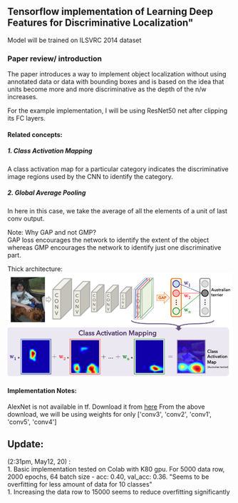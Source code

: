 ## Tensorflow implementation of Learning Deep Features for Discriminative Localization"

Model will be trained on ILSVRC 2014 dataset

### Paper review/ introduction

The paper introduces a way to implement object localization without using annotated
data or data with bounding boxes and is based on the idea that units become more and more
discriminative as the depth of the n/w increases.

For the example implementation, I will be using ResNet50 net after clipping its FC layers.

#### Related concepts:
##### 1.  Class Activation Mapping
A class activation map for a particular category indicates the discriminative image regions
used by the CNN to identify the category. 
##### 2. Global Average Pooling
In here in this case, we take the average of all the elements of a unit of last conv output.

Note: Why GAP and not GMP?  <br>
GAP loss encourages the network to identify the extent of the object whereas GMP encourages
the network to identify just one discriminative part.

Thick architecture: 
![basic_arch](imgs/basic_arch.png)


#### Implementation Notes:
AlexNet is not available in tf. 
Download it from [here](http://www.cs.toronto.edu/~guerzhoy/tf_alexnet/)
From the above download, we will be using weights for only ['conv3', 'conv2', 'conv1', 'conv5', 'conv4']

## Update:
(2:31pm, May12, 20) : <BR />1. Basic implementation tested on Colab with K80 gpu.
    For 5000 data row, 2000 epochs, 64 batch size - acc: 0.40, val_acc: 0.36. 
    "Seems to be overfitting for less amount of data for 10 classes"
    <BR />1. Increasing the data row to 15000 seems to reduce overfitting significantly
